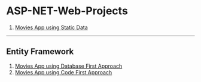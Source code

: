 # ASP-NET-Web-Projects

1. [Movies App using Static Data](https://github.com/pandavshyam/ASP-NET-Applications/tree/master/MoviesProject)
---
## Entity Framework
1. [Movies App using Database First Approach](https://github.com/pandavshyam/ASP-NET-Applications/tree/master/MovieProjectWithDatabase)
2. [Movies App using Code First Approach](https://github.com/pandavshyam/ASP-NET-Applications/tree/master/MovieProjectWithCodeFirstApproach)
